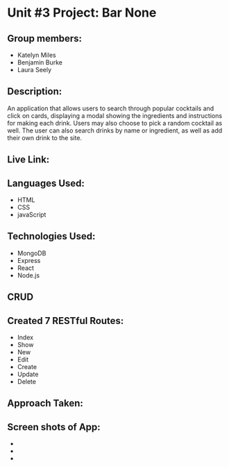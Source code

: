 # Unit #3 Project: Bar None

## Group members:
* Katelyn Miles
* Benjamin Burke
* Laura Seely

## Description:
An application that allows users to search through popular cocktails and click on cards, displaying a modal showing the ingredients and instructions for making each drink. Users may also choose to pick a random cocktail as well. The user can also search drinks by name or ingredient, as well as add their own drink to the site.

## Live Link: 

## Languages Used:
* HTML
* CSS
* javaScript

## Technologies Used:
* MongoDB
* Express
* React
* Node.js

## CRUD

## Created 7 RESTful Routes:
* Index
* Show
* New
* Edit
* Create
* Update
* Delete

## Approach Taken:

## Screen shots of App:
* 
* 
* 

